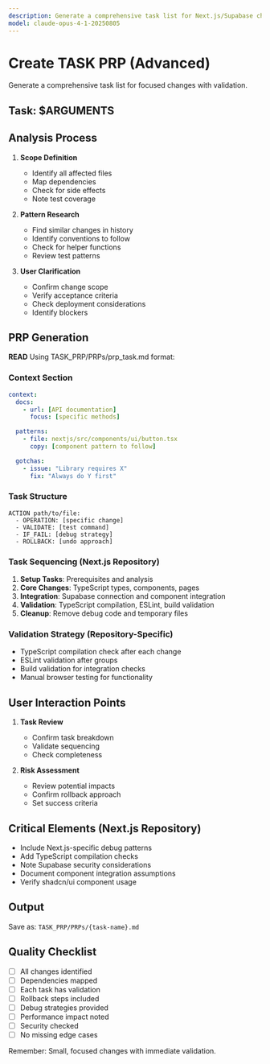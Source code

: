 ```yaml
---
description: Generate a comprehensive task list for Next.js/Supabase changes with repository-specific validation
model: claude-opus-4-1-20250805
---
```


# Create TASK PRP (Advanced)

Generate a comprehensive task list for focused changes with validation.

## Task: $ARGUMENTS

## Analysis Process

1. **Scope Definition**

   - Identify all affected files
   - Map dependencies
   - Check for side effects
   - Note test coverage

2. **Pattern Research**

   - Find similar changes in history
   - Identify conventions to follow
   - Check for helper functions
   - Review test patterns

3. **User Clarification**
   - Confirm change scope
   - Verify acceptance criteria
   - Check deployment considerations
   - Identify blockers

## PRP Generation

**READ**
Using TASK_PRP/PRPs/prp_task.md format:

### Context Section

```yaml
context:
  docs:
    - url: [API documentation]
      focus: [specific methods]

  patterns:
    - file: nextjs/src/components/ui/button.tsx
      copy: [component pattern to follow]

  gotchas:
    - issue: "Library requires X"
      fix: "Always do Y first"
```

### Task Structure

```
ACTION path/to/file:
  - OPERATION: [specific change]
  - VALIDATE: [test command]
  - IF_FAIL: [debug strategy]
  - ROLLBACK: [undo approach]
```

### Task Sequencing (Next.js Repository)

1. **Setup Tasks**: Prerequisites and analysis
2. **Core Changes**: TypeScript types, components, pages
3. **Integration**: Supabase connection and component integration
4. **Validation**: TypeScript compilation, ESLint, build validation
5. **Cleanup**: Remove debug code and temporary files

### Validation Strategy (Repository-Specific)

- TypeScript compilation check after each change
- ESLint validation after groups
- Build validation for integration checks
- Manual browser testing for functionality

## User Interaction Points

1. **Task Review**

   - Confirm task breakdown
   - Validate sequencing
   - Check completeness

2. **Risk Assessment**
   - Review potential impacts
   - Confirm rollback approach
   - Set success criteria

## Critical Elements (Next.js Repository)

- Include Next.js-specific debug patterns
- Add TypeScript compilation checks
- Note Supabase security considerations
- Document component integration assumptions
- Verify shadcn/ui component usage

## Output

Save as: `TASK_PRP/PRPs/{task-name}.md`

## Quality Checklist

- [ ] All changes identified
- [ ] Dependencies mapped
- [ ] Each task has validation
- [ ] Rollback steps included
- [ ] Debug strategies provided
- [ ] Performance impact noted
- [ ] Security checked
- [ ] No missing edge cases

Remember: Small, focused changes with immediate validation.
